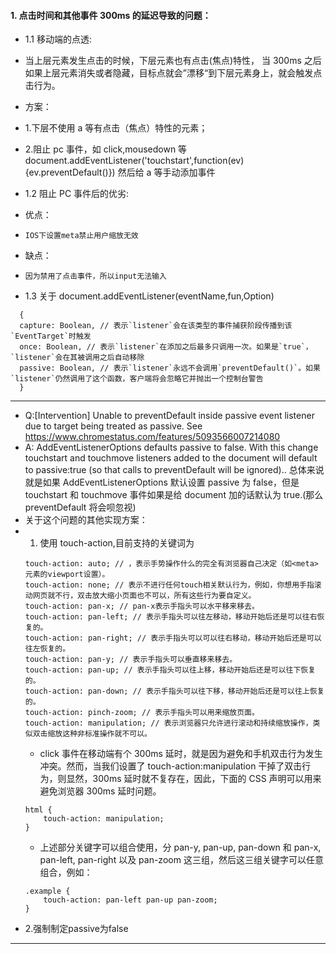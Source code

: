 #### 1. 点击时间和其他事件 300ms 的延迟导致的问题：

- 1.1 移动端的点透:
- 当上层元素发生点击的时候，下层元素也有点击(焦点)特性， 当 300ms 之后如果上层元素消失或者隐藏，目标点就会”漂移“到下层元素身上，就会触发点击行为。

- 方案：

- 1.下层不使用 a 等有点击（焦点）特性的元素；
- 2.阻止 pc 事件，如 click,mousedown 等
  document.addEventListener('touchstart',function(ev){ev.preventDefault()})
  然后给 a 等手动添加事件

- 1.2 阻止 PC 事件后的优劣:
- 优点：
-     IOS下设置meta禁止用户缩放无效

- 缺点：
-     因为禁用了点击事件，所以input无法输入

- 1.3 关于 document.addEventListener(eventName,fun,Option)
```
  {
  capture: Boolean, // 表示`listener`会在该类型的事件捕获阶段传播到该`EventTarget`时触发
  once: Boolean, // 表示`listener`在添加之后最多只调用一次。如果是`true`，`listener`会在其被调用之后自动移除
  passive: Boolean, // 表示`listener`永远不会调用`preventDefault()`。如果`listener`仍然调用了这个函数，客户端将会忽略它并抛出一个控制台警告
  }
```
<hr/>

- Q:[Intervention] Unable to preventDefault inside passive event listener due to target being treated as passive. See https://www.chromestatus.com/features/5093566007214080
- A: AddEventListenerOptions defaults passive to false. With this change touchstart and touchmove listeners added to the document will default to passive:true (so that calls to preventDefault will be ignored)..
  总体来说就是如果 AddEventListenerOptions 默认设置 passive 为 false，但是 touchstart 和 touchmove 事件如果是给 document 加的话默认为 true.(那么 preventDefault 将会呗忽视)
- 关于这个问题的其他实现方案：
- 1. 使用 touch-action,目前支持的关键词为
  ```
  touch-action: auto; // ，表示手势操作什么的完全有浏览器自己决定（如<meta>元素的viewport设置）。
  touch-action: none; // 表示不进行任何touch相关默认行为，例如，你想用手指滚动网页就不行，双击放大缩小页面也不可以，所有这些行为要自定义。
  touch-action: pan-x; // pan-x表示手指头可以水平移来移去。
  touch-action: pan-left; // 表示手指头可以往左移动，移动开始后还是可以往右恢复的。
  touch-action: pan-right; // 表示手指头可以可以往右移动，移动开始后还是可以往左恢复的。
  touch-action: pan-y; // 表示手指头可以垂直移来移去。
  touch-action: pan-up; // 表示手指头可以往上移，移动开始后还是可以往下恢复的。
  touch-action: pan-down; // 表示手指头可以往下移，移动开始后还是可以往上恢复的。
  touch-action: pinch-zoom; // 表示手指头可以用来缩放页面。
  touch-action: manipulation; // 表示浏览器只允许进行滚动和持续缩放操作，类似双击缩放这种非标准操作就不可以。
  ```
  - click 事件在移动端有个 300ms 延时，就是因为避免和手机双击行为发生冲突。然而，当我们设置了 touch-action:manipulation 干掉了双击行为，则显然，300ms 延时就不复存在，因此，下面的 CSS 声明可以用来避免浏览器 300ms 延时问题。
  ```
  html {
      touch-action: manipulation;
  }
  ```
  - 上述部分关键字可以组合使用，分 pan-y, pan-up, pan-down 和 pan-x, pan-left, pan-right 以及 pan-zoom 这三组，然后这三组关键字可以任意组合，例如：
  ```
  .example {
      touch-action: pan-left pan-up pan-zoom;
  }
  ```
- 2.强制制定passive为false
<hr/>